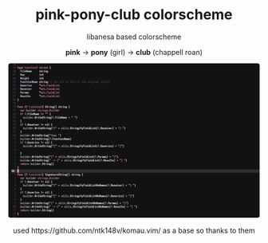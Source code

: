 <h1 align="center">
    pink-pony-club colorscheme
</h1>

<p align="center">
    libanesa based colorscheme
</p>

<p align="center">
    <strong>pink</strong> -> <strong>pony</strong> (girl) -> <strong>club</strong> (chappell roan)
</p>

<img src="https://raw.githubusercontent.com/lampda/pink-pony-club/refs/heads/main/screenshots/pink-pony-club.png" alt="dark" style="border-radius:1%"/> 

<p align="center">
    used https://github.com/ntk148v/komau.vim/ as a base so thanks to them
</p>
